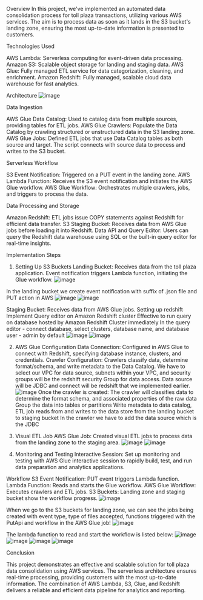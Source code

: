 Overview
In this project, we've implemented an automated data consolidation process for toll plaza transactions, utilizing various AWS services. The aim is to process data as soon as it lands in the S3 bucket's landing zone, ensuring the most up-to-date information is presented to customers.

Technologies Used

AWS Lambda: Serverless computing for event-driven data processing.
Amazon S3: Scalable object storage for landing and staging data.
AWS Glue: Fully managed ETL service for data categorization, cleaning, and enrichment.
Amazon Redshift: Fully managed, scalable cloud data warehouse for fast analytics.

Architecture
![image](https://github.com/primexian/Event-Driven-Serverless-ETL-/assets/52623198/4a9b10a9-f21a-436a-8dbe-0a807440a101)



Data Ingestion

AWS Glue Data Catalog: Used to catalog data from multiple sources, providing tables for ETL jobs.
AWS Glue Crawlers: Populate the Data Catalog by crawling structured or unstructured data in the S3 landing zone.
AWS Glue Jobs: Defined ETL jobs that use Data Catalog tables as both source and target. The script connects with source data to process and writes to the S3 bucket.

Serverless Workflow

S3 Event Notification: Triggered on a PUT event in the landing zone.
AWS Lambda Function: Receives the S3 event notification and initiates the AWS Glue workflow.
AWS Glue Workflow: Orchestrates multiple crawlers, jobs, and triggers to process the data.

Data Processing and Storage

Amazon Redshift: ETL jobs issue COPY statements against Redshift for efficient data transfer.
S3 Staging Bucket: Receives data from AWS Glue jobs before loading it into Redshift.
Data API and Query Editor: Users can query the Redshift data warehouse using SQL or the built-in query editor for real-time insights.

Implementation Steps
1. Setting Up S3 Buckets
Landing Bucket: Receives data from the toll plaza application. Event notification triggers Lambda function, initiating the Glue workflow.
![image](https://github.com/primexian/Event-Driven-Serverless-ETL-/assets/52623198/5573aa17-5bb2-4e98-94e9-d82a71fa06e2)



In the landing bucket we create event notification with suffix of .json file and PUT action in AWS
![image](https://github.com/primexian/Event-Driven-Serverless-ETL-/assets/52623198/dfa62cfd-13c3-43a7-904c-d33731d0a218)
![image](https://github.com/primexian/Event-Driven-Serverless-ETL-/assets/52623198/8b6e9925-7bac-4da6-9e57-0182422eac6b)
		
		
		
Staging Bucket: Receives data from AWS Glue jobs.
Setting up redshift 
	Implement Query editor on Amazon Redshift cluster
	Effective to run query on database hosted by Amazon Redshift Cluster immediately 
		In the query editor - connect database, select clusters, database name, and database user - admin by default 
![image](https://github.com/primexian/Event-Driven-Serverless-ETL-/assets/52623198/1a784bce-59a8-4c96-803c-81b49bedaa3c)
![image](https://github.com/primexian/Event-Driven-Serverless-ETL-/assets/52623198/92124569-9848-4ded-a4d7-a455db3cda47)

2. AWS Glue Configuration
Data Connection: Configured in AWS Glue to connect with Redshift, specifying database instance, clusters, and credentials.
Crawler Configuration: Crawlers classify data, determine format/schema, and write metadata to the Data Catalog.
We have to select our VPC for data source, subnets within your VPC, and security groups will be the redshift security Group for data access.
Data source will be JDBC and connect will be redshift that we implemented earlier.
![image](https://github.com/primexian/Event-Driven-Serverless-ETL-/assets/52623198/2f936214-a8f4-468e-b60d-431e9cd3d5ee)
Once the crawler is created: 
	The crawler will classifies data to determine the format schema, and associated properties of the raw data
	Group the data into tables or partitions 
	Write metadata to data catalog, ETL job reads from and writes to the data store from the landing bucket to staging bucket 
	In the crawler we have to add the data source which is the JDBC 

3. Visual ETL Job
AWS Glue Job: Created visual ETL jobs to process data from the landing zone to the staging area.
![image](https://github.com/primexian/Event-Driven-Serverless-ETL-/assets/52623198/39bc77a0-4155-4f6e-b0a2-92d1a6cd5402)
![image](https://github.com/primexian/Event-Driven-Serverless-ETL-/assets/52623198/48da85e5-a15d-4ad4-b32b-57038a981248)

4. Monitoring and Testing
Interactive Session: Set up monitoring and testing with AWS Glue interactive session to rapidly build, test, and run data preparation and analytics applications.


Workflow
S3 Event Notification: PUT event triggers Lambda function.
Lambda Function: Reads and starts the Glue workflow.
AWS Glue Workflow: Executes crawlers and ETL jobs.
S3 Buckets: Landing zone and staging bucket show the workflow progress.
![image](https://github.com/primexian/Event-Driven-Serverless-ETL-/assets/52623198/afce8ebc-2963-4e3c-971f-11ac49bc66af)

When we go to the S3 buckets for landing zone, we can see the jobs being created with event type, type of files accepted, functions triggered with the PutApi and workflow in the AWS Glue job!
![image](https://github.com/primexian/Event-Driven-Serverless-ETL-/assets/52623198/0708a565-ff1c-46d1-8bb3-9cffb9909386)

The lambda function to read and start the workflow is listed below:
![image](https://github.com/primexian/Event-Driven-Serverless-ETL-/assets/52623198/aae0b39e-d5c4-45fa-ba93-154b277563c7)
![image](https://github.com/primexian/Event-Driven-Serverless-ETL-/assets/52623198/a5816a03-56e7-470f-8a65-522fd74ecb60)
![image](https://github.com/primexian/Event-Driven-Serverless-ETL-/assets/52623198/8a00e483-e9d2-4b69-a06e-cca49c63deee)
![image](https://github.com/primexian/Event-Driven-Serverless-ETL-/assets/52623198/7dcf476d-21a0-4808-92fc-523f5286c1b9)

Conclusion

This project demonstrates an effective and scalable solution for toll plaza data consolidation using AWS services. The serverless architecture ensures real-time processing, providing customers with the most up-to-date information. The combination of AWS Lambda, S3, Glue, and Redshift delivers a reliable and efficient data pipeline for analytics and reporting.





